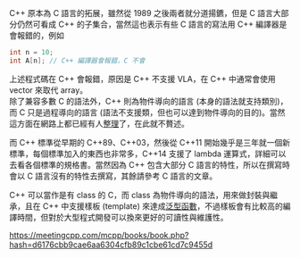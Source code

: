 C++ 原本為 C 語言的拓展，雖然從 1989 之後兩者就分道揚鑣，但是 C 語言大部分仍然可看成 C++ 的子集合，當然這也表示有些 C 語言的寫法用 C++ 編譯器是會報錯的，例如
```C
int n = 10;
int A[n]; // C++ 編譯器會報錯，C 不會
```
上述程式碼在 C++ 會報錯，原因是 C++ 不支援 VLA，在 C++ 中通常會使用 vector 來取代 array。\
除了兼容多數 C 的語法外，C++ 則為物件導向的語言 (本身的語法就支持類別)，而 C 只是過程導向的語言 (語法不支援類，但也可以達到物件導向的目的)。當然這方面在網路上都已經有人[整理](https://www.1ju.org/cplusplus/c-vs-cpp)了，在此就不贅述。

而 C++ 標準從早期的 C++89、C++03，然後從 C++11 開始幾乎是三年就一個新標準，每個標準加入的東西也非常多，C++14 支援了 lambda 運算式，詳細可以去看各個標準的規格書。當然因為 C++ 包含大部分 C 語言的特性，所以在撰寫時會以 C 語言沒有的特性去撰寫，其餘請參考 C 語言的文章。

C++ 可以當作是有 class 的 C，而 class 為物件導向的語法，用來做封裝與繼承，且在 C++ 中支援樣板 (template) 來達成[泛型函數](https://github.com/JrPhy/C_tutorial/blob/main/CH8-%E6%8C%87%E6%A8%99%E8%88%87%E5%87%BD%E6%95%B8.md#3-%E6%8C%87%E6%A8%99%E5%87%BD%E6%95%B8%E7%95%B6%E4%BD%9C%E5%BC%95%E6%95%B8)，不過樣板會有比較高的編譯時間，但對於大型程式開發可以換來更好的可讀性與維護性。

https://meetingcpp.com/mcpp/books/book.php?hash=d6176cbb9cae6aa6304cfb89c1cbe61cd7c9455d
